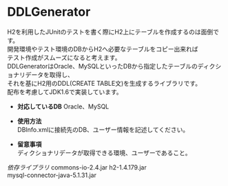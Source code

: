 DDLGenerator
==================

H2を利用したJUnitのテストを書く際にH2上にテーブルを作成するのは面倒です。  
開発環境やテスト環境のDBからH2へ必要なテーブルをコピー出来れば  
テスト作成がスムーズになると考えます。  
DDLGeneratorはOracle、MySQLといったDBから指定したテーブルのディクショナリデータを取得し、  
それを基にH2用のDDL(CREATE TABLE文)を生成するライブラリです。  
配布を考慮してJDK1.6で実装しています。  
  
* **対応しているDB**
  Oracle、MySQL　　

* **使用方法**  
  DBInfo.xmlに接続先のDB、ユーザー情報を記述してください。  
  
* **留意事項**  
  ディクショナリデータが取得できる環境、ユーザーであること。  
  
*依存ライブラリ*
  commons-io-2.4.jar
  h2-1.4.179.jar  
  mysql-connector-java-5.1.31.jar
  

